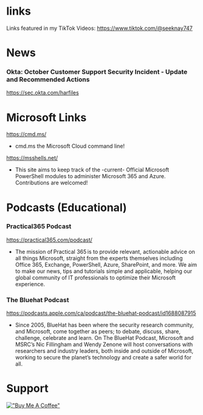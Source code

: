 # links
Links featured in my TikTok Videos: https://www.tiktok.com/@seeknay747

# News

### Okta: October Customer Support Security Incident - Update and Recommended Actions
https://sec.okta.com/harfiles

# Microsoft Links

https://cmd.ms/
- cmd.ms the Microsoft Cloud command line!

https://msshells.net/
- This site aims to keep track of the -current- Official Microsoft PowerShell modules to administer Microsoft 365 and Azure. Contributions are welcomed!

# Podcasts (Educational)

### Practical365 Podcast

https://practical365.com/podcast/
- The mission of Practical 365 is to provide relevant, actionable advice on all things Microsoft, straight from the experts themselves including Office 365, Exchange, PowerShell, Azure, SharePoint, and more.  We aim to make our news, tips and tutorials simple and applicable, helping our global community of IT professionals to optimize their Microsoft experience.

### The Bluehat Podcast

https://podcasts.apple.com/ca/podcast/the-bluehat-podcast/id1688087915
- Since 2005, BlueHat has been where the security research community, and Microsoft, come together as peers; to debate, discuss, share, challenge, celebrate and learn. On The BlueHat Podcast, Microsoft and MSRC’s Nic Fillingham and Wendy Zenone will host conversations with researchers and industry leaders, both inside and outside of Microsoft, working to secure the planet’s technology and create a safer world for all.

# Support
[!["Buy Me A Coffee"](https://www.buymeacoffee.com/assets/img/custom_images/orange_img.png)](https://www.buymeacoffee.com/seeknay747)
